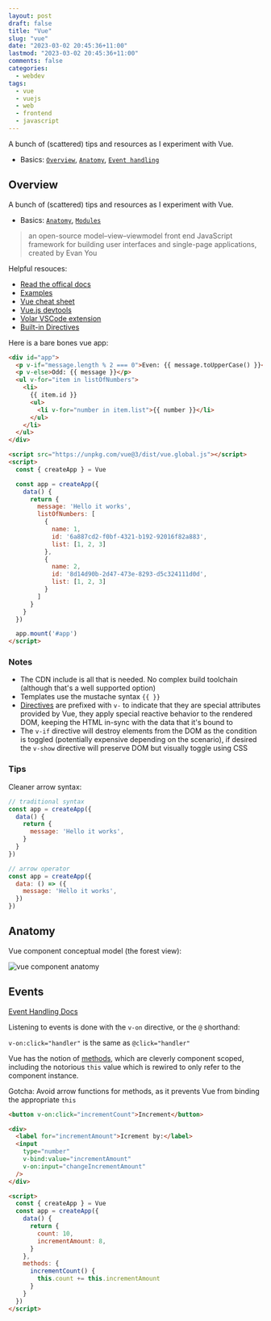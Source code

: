 ```yaml
---
layout: post
draft: false
title: "Vue"
slug: "vue"
date: "2023-03-02 20:45:36+11:00"
lastmod: "2023-03-02 20:45:36+11:00"
comments: false
categories:
  - webdev
tags:
  - vue
  - vuejs
  - web
  - frontend
  - javascript
---
```


A bunch of (scattered) tips and resources as I experiment with Vue.

- Basics: [`Overview`](#overview), [`Anatomy`](#anatomy), [`Event handling`](#events)

## Overview

A bunch of (scattered) tips and resources as I experiment with Vue.

- Basics: [`Anatomy`](#functions), [`Modules`](#modules)

> an open-source model–view–viewmodel front end JavaScript framework for building user interfaces and single-page applications, created by Evan You




Helpful resouces:

- [Read the offical docs](https://vuejs.org/guide/quick-start.html#using-vue-from-cdn)
- [Examples](https://vuejs.org/examples/#hello-world)
- [Vue cheat sheet](https://boussadjra.github.io/vue-cheat-sheet/guide/)
- [Vue.js devtools](https://chrome.google.com/webstore/detail/vuejs-devtools/nhdogjmejiglipccpnnnanhbledajbpd?hl=en)
- [Volar VSCode extension](https://marketplace.visualstudio.com/items?itemName=Vue.volar)
- [Built-in Directives](https://vuejs.org/api/built-in-directives.html)



Here is a bare bones vue app:

```html
<div id="app">
  <p v-if="message.length % 2 === 0">Even: {{ message.toUpperCase() }}</p>
  <p v-else>Odd: {{ message }}</p>
  <ul v-for="item in listOfNumbers">
    <li>
      {{ item.id }}
      <ul>
        <li v-for="number in item.list">{{ number }}</li>
      </ul>
    </li>
  </ul>
</div>

<script src="https://unpkg.com/vue@3/dist/vue.global.js"></script>
<script>
  const { createApp } = Vue

  const app = createApp({
    data() {
      return {
        message: 'Hello it works',
        listOfNumbers: [
          {
            name: 1,
            id: '6a887cd2-f0bf-4321-b192-92016f82a883',
            list: [1, 2, 3]
          },
          {
            name: 2,
            id: '8d14d90b-2d47-473e-8293-d5c324111d0d',
            list: [1, 2, 3]
          }
        ]
      }
    }
  })

  app.mount('#app')
</script>
```

### Notes

- The CDN include is all that is needed. No complex build toolchain (although that's a well supported option)
- Templates use the mustache syntax `{{ }}`
- [Directives](https://vuejs.org/api/built-in-directives.html) are prefixed with `v-` to indicate that they are special attributes provided by Vue, they apply special reactive behavior to the rendered DOM, keeping the HTML in-sync with the data that it's bound to
- The `v-if` directive will destroy elements from the DOM as the condition is toggled (potentially expensive depending on the scenario), if desired the `v-show` directive will preserve DOM but visually toggle using CSS


### Tips

Cleaner arrow syntax:

```javascript
// traditional syntax
const app = createApp({
  data() {
    return {
      message: 'Hello it works',
    }
  }
})

// arrow operator
const app = createApp({
  data: () => ({
    message: 'Hello it works',
  })
})
```


## Anatomy

Vue component conceptual model (the forest view):

![vue component anatomy](/images/vue-anatomy.png)


## Events

[Event Handling Docs](https://vuejs.org/guide/essentials/event-handling.html#method-handlers)

Listening to events is done with the `v-on` directive, or the `@` shorthand:

`v-on:click="handler"` is the same as `@click="handler"`

Vue has the notion of [methods](https://vuejs.org/guide/essentials/reactivity-fundamentals.html#declaring-methods), which are cleverly component scoped, including the notorious `this` value which is rewired to only refer to the component instance.

Gotcha: Avoid arrow functions for methods, as it prevents Vue from binding the appropriate `this`

```html
<button v-on:click="incrementCount">Increment</button>

<div>
  <label for="incrementAmount">Icrement by:</label>
  <input 
    type="number" 
    v-bind:value="incrementAmount"
    v-on:input="changeIncrementAmount"
  />
</div>

<script>
  const { createApp } = Vue
  const app = createApp({
    data() {
      return {
        count: 10,
        incrementAmount: 8,
      }
    },
    methods: {
      incrementCount() {
        this.count += this.incrementAmount
      }
    }
  })
</script>
```



